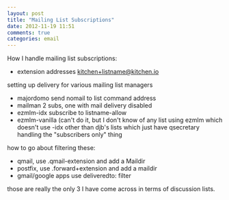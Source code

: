 ```yaml
---
layout: post
title: "Mailing List Subscriptions"
date: 2012-11-19 11:51
comments: true
categories: email
---
```


How I handle mailing list subscriptions:
* extension addresses
kitchen+listname@kitchen.io

setting up delivery for various mailing list managers
* majordomo
  send nomail to list command address
* mailman
  2 subs, one with mail delivery disabled
* ezmlm-idx
  subscribe to listname-allow
* ezmlm-vanilla (can't do it, but I don't know of any list using ezmlm which doesn't use -idx other than djb's lists which just have qsecretary handling the "subscribers only" thing

how to go about filtering these:
* qmail, use .qmail-extension and add a Maildir
* postfix, use .forward+extension and add a maildir
* gmail/google apps use deliveredto: filter

those are really the only 3 I have come across in terms of discussion lists.



